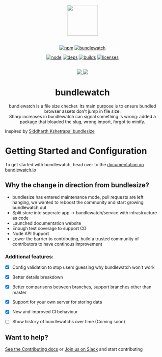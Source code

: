 <div align="center">
  <a href="http://bundlewatch.io">
    <img src="https://cdn.rawgit.com/bundlewatch/bundlewatch.io/master/docs/_assets/logo-large.svg" height="100px">
  </a>
  <br>
  <br>

[![npm][npm]][npm-url]
[![bundlewatch][bundlewatch]][bundlewatch-url]

[![node][node]][node-url]
[![deps][deps]][deps-url]
[![builds][builds]][builds-url]
[![licenses][licenses]][licenses-url]


  <br>
	<a href="https://npmcharts.com/compare/bundlewatch?minimal=true">
		<img src="https://img.shields.io/npm/dm/bundlewatch.svg">
	</a>
	<a href="https://github.com/bundlewatch/bundlewatch/graphs/contributors">
		<img src="https://img.shields.io/github/contributors/bundlewatch/bundlewatch.svg">
	</a>
  <h1>bundlewatch</h1>
  <p>
    bundlewatch is a file size checker. Its main purpose is to ensure bundled browser assets don't jump in file size. <br />
    Sharp increases in bundlewatch can signal something is wrong: added a package that bloaded the slug, wrong import, forgot to minify.
  </p>
</div>

Inspired by [Siddharth Kshetrapal bundlesize](https://github.com/siddharthkp/bundlesize)

# Getting Started and Configuration
To get started with bundlewatch, head over to the [documentation on bundlewatch.io](http://bundlewatch.io/)



## Why the change in direction from bundlesize?
- bundlesize has entered maintenance mode, pull requests are left hanging, we wanted to reboost the community and start growing bundlewatch out
- Split store into seperate app -> bundlewatch/service with infrastructure as code
- Launched documentation website
- Enough test coverage to support CD
- Node API Support
- Lower the barrier to contributing, build a trusted community of contributors to have continous improvement


### Additional features:
- [x] Config validation to stop users guessing why bundlewatch won't work
- [x] Better details breakdown
- [x] Better comparisons between branches, support branches other than master
- [x] Support for your own server for storing data
- [x] New and improved CI behaviour
- [ ] Show history of bundlewatchs over time (Coming soon)


## Want to help?
[See the Contributing docs](CONTRIBUTING.md) or [Join us on Slack](https://join.slack.com/t/bundlewatch-bundlewatch/shared_invite/enQtMzUwNjYxNTMwMzcyLWE5NGI4MzZjMjM4MTRlYzllOTMwYzIzZWNjM2MyMjBmMzNjNGM0ZGVhODc2YjFkNzIwMzNkYjk3NzE0MjZkOTc) and start contributing


[npm]: https://img.shields.io/npm/v/bundlewatch.svg
[npm-url]: https://npmjs.com/package/bundlewatch

[node]: https://img.shields.io/node/v/bundlewatch.svg
[node-url]: https://nodejs.org

[bundlewatch]: https://img.shields.io/badge/bundle-watched-blue.svg
[bundlewatch-url]: http://bundlewatch.io

[deps]: https://img.shields.io/david/bundlewatch.svg
[deps-url]: https://david-dm.org/bundlewatch

[builds]: https://img.shields.io/circleci/project/github/bundlewatch/bundlewatch.svg
[builds-url]: https://circleci.com/gh/bundlewatch/bundlewatch

[licenses]: https://img.shields.io/npm/l/bundlewatch.svg
[licenses-url]: https://github.com/bundlewatch/bundlewatch/blob/master/LICENSE
